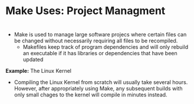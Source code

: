 # Make Uses: Project Managment
#
#
* Make is used to manage large software projecs where certain files can be changed without necessarily requiring all files to be recompiled.
    * Makefiles keep track of program dependencies and will only rebuild an executable if it has libraries or dependencies that have been updated
 
     
**Example:** The Linux Kernel

* Compiling the Linux Kernel from scratch will usually take several hours. However, after appropriately using Make, any subsequent builds with only small chages to the kernel will compile in minutes instead.



